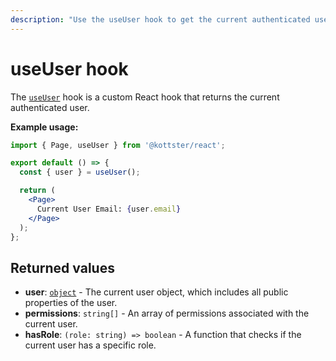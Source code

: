 ```yaml
---
description: "Use the useUser hook to get the current authenticated user in Kottster."
---
```


# useUser hook

The [`useUser`](https://kottster.app/api-reference/functions/_kottster_react.useUser.html) hook is a custom React hook that returns the current authenticated user.

**Example usage:**

```jsx [app/pages/example/index.jsx]
import { Page, useUser } from '@kottster/react';

export default () => {
  const { user } = useUser();

  return (
    <Page>
      Current User Email: {user.email}
    </Page>
  );
};
```

## Returned values

- **user**: [`object`](https://kottster.app/api-reference/interfaces/_kottster_react.ClientIdentityProviderUserWithRoles.html) - The current user object, which includes all public properties of the user.
- **permissions**: `string[]` - An array of permissions associated with the current user.
- **hasRole**: `(role: string) => boolean` - A function that checks if the current user has a specific role.